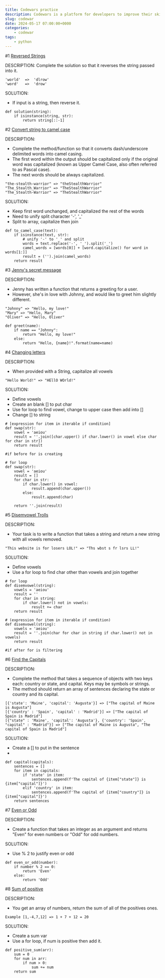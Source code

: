 ```yaml
---
title: Codewars practice
description: Codewars is a platform for developers to improve their skills by solving coding kata and learning from peers. These discrete programming exercises train a range of skills in a variety of programming languages, and are completed within an online integrated development environment.
slug: codewar
date: 2024-05-17 07:00:00+0000
categories:
    - codewar
tags:
    - python
---
```



#1 [Reversed Strings](https://www.codewars.com/kata/5168bb5dfe9a00b126000018)

DESCRIPTION:
Complete the solution so that it reverses the string passed into it.

```
'world'  =>  'dlrow'
'word'   =>  'drow'
```

SOLUTION:
- If input is a string, then reverse it.

```
def solution(string):
    if isinstance(string, str):
        return string[::-1]
```

#2 [Convert string to camel case](https://www.codewars.com/kata/517abf86da9663f1d2000003)

DESCRIPTION:
- Complete the method/function so that it converts dash/underscore delimited words into camel casing. 
- The first word within the output should be capitalized only if the original word was capitalized (known as Upper Camel Case, also often referred to as Pascal case). 
- The next words should be always capitalized.

```
"the-stealth-warrior" => "theStealthWarrior"
"The_Stealth_Warrior" => "TheStealthWarrior"
"The_Stealth-Warrior" => "TheStealthWarrior"
```

SOLUTION:
- Keep first word unchanged, and capitalized the rest of the words
- Need to unify split character '-', '_'
- Split to array, capitalize then join

```
def to_camel_case(text):
    if isinstance(text, str):
        # unify '-' to '_' and split
        words = text.replace('-', '_').split('_')
        camel_words = [words[0]] + [word.capitalize() for word in words[1:]]
        result = ('').join(camel_words)
    return result
```

#3 [Jenny's secret message](https://www.codewars.com/kata/find-the-capitals)

DESCRIPTION:
- Jenny has written a function that returns a greeting for a user. 
- However, she's in love with Johnny, and would like to greet him slightly different. 

```
"Johnny" => "Hello, my love!"
"Mary" => "Hello, Mary"
"Oliver" => "Hello, Oliver"
```

```
def greet(name):
    if name == "Johnny":
        return "Hello, my love!"
    else:
        return "Hello, {name}!".format(name=name)
```

#4 [Changing letters](https://www.codewars.com/kata/5831c204a31721e2ae000294)

DESCRIPTION:
- When provided with a String, capitalize all vowels


```
"Hello World!" => "HEllO WOrld!"
```

SOLUTION:
- Define vowels
- Create an blank [] to put char
- Use for loop to find vowel, change to upper case then add into []
- Change [] to string

```
# [expression for item in iterable if condition] 
def swap(str):
    vowel = 'aeiou'
    result = ''.join([char.upper() if char.lower() in vowel else char for char in str])
    return result

#if before for is creating

# for loop
def swap(str):
    vowel = 'aeiou'
    result = []
    for char in str:
        if char.lower() in vowel:
            result.append(char.upper())
        else:
            result.append(char)
    
    return ''.join(result)
```

#5 [Disemvowel Trolls](https://www.codewars.com/kata/52fba66badcd10859f00097e)

DESCRIPTION:
- Your task is to write a function that takes a string and return a new string with all vowels removed.

```
"This website is for losers LOL!" => "Ths wbst s fr lsrs LL!"
```

SOLUTION:
- Define vowels
- Use a for loop to find char other than vowels and join together

```
# for loop
def disemvowel(string):
    vowels = 'aeiou'
    result = ''
    for char in string:
        if char.lower() not in vowels:
            result += char
    return result

# (expression for item in iterable if condition)
def disemvowel(string):
    vowels = 'aeiou'
    result = ''.join(char for char in string if char.lower() not in vowels)
    return result

#if after for is filtering
```

#6 [Find the Capitals](https://www.codewars.com/kata/53573877d5493b4d6e00050c)

DESCRIPTION:
- Complete the method that takes a sequence of objects with two keys each: country or state, and capital. Keys may be symbols or strings.
- The method should return an array of sentences declaring the state or country and its capital.

```
[{'state': 'Maine', 'capital': 'Augusta'}] => ["The capital of Maine is Augusta"]
[{'country' : 'Spain', 'capital' : 'Madrid'}] => ["The capital of Spain is Madrid"]
[{"state" : 'Maine', 'capital': 'Augusta'}, {'country': 'Spain', "capital" : "Madrid"}] => ["The capital of Maine is Augusta", "The capital of Spain is Madrid"]
```

SOLUTION:
- Create a [] to put in the sentence
- 
```
def capital(capitals): 
    sentences = []
    for item in capitals:
        if 'state' in item:
            sentences.append(f'The capital of {item["state"]} is {item["capital"]}')
        elif 'country' in item:
            sentences.append(f'The capital of {item["country"]} is {item["capital"]}')
    return sentences
```

#7 [Even or Odd](https://www.codewars.com/kata/even-or-odd)

DESCRIPTION:
- Create a function that takes an integer as an argument and returns "Even" for even numbers or "Odd" for odd numbers.

SOLUTION:
- Use % 2 to justify even or odd

```
def even_or_odd(number):
    if number % 2 == 0:
        return 'Even'
    else:
        return 'Odd'
```

#8 [Sum of positive](https://www.codewars.com/kata/5715eaedb436cf5606000381)

DESCRIPTION:
- You get an array of numbers, return the sum of all of the positives ones.

```
Example [1,-4,7,12] => 1 + 7 + 12 = 20
```

SOLUTION:
- Create a sum var
- Use a for loop, if num is positive then add it.

```
def positive_sum(arr):
    sum = 0
    for num in arr:
        if num > 0:
            sum += num
    return sum
```